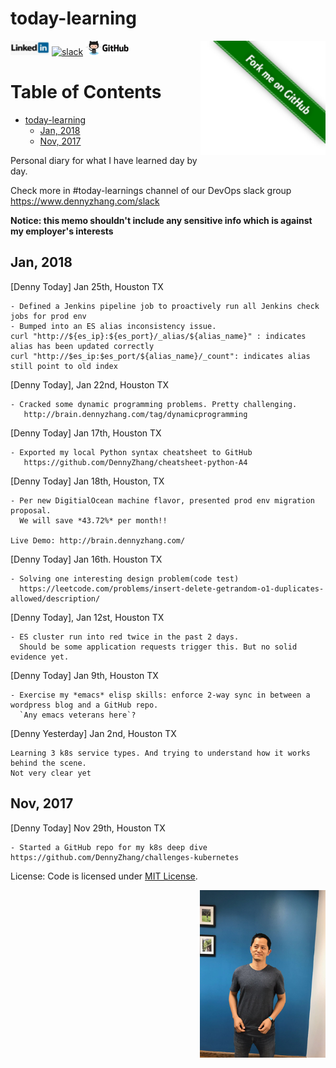 # today-learning
<a href="https://github.com/DennyZhang?tab=followers"><img align="right" width="200" height="183" src="https://raw.githubusercontent.com/USDevOps/mywechat-slack-group/master/images/fork_github.png" /></a>

[![LinkedIn](https://raw.githubusercontent.com/USDevOps/mywechat-slack-group/master/images/linkedin.png)](https://www.linkedin.com/in/dennyzhang001) <a href="https://www.dennyzhang.com/slack" target="_blank" rel="nofollow"><img src="http://slack.dennyzhang.com/badge.svg" alt="slack"/></a> [![Github](https://raw.githubusercontent.com/USDevOps/mywechat-slack-group/master/images/github.png)](https://github.com/DennyZhang)

Table of Contents
=================

   * [today-learning](#today-learning)
      * [Jan, 2018](#jan-2018)
      * [Nov, 2017](#nov-2017)

Personal diary for what I have learned day by day.

Check more in #today-learnings channel of our DevOps slack group
https://www.dennyzhang.com/slack

**Notice: this memo shouldn't include any sensitive info which is against my employer's interests**

## Jan, 2018
[Denny Today] Jan 25th, Houston TX
```
- Defined a Jenkins pipeline job to proactively run all Jenkins check jobs for prod env
- Bumped into an ES alias inconsistency issue.
curl "http://${es_ip}:${es_port}/_alias/${alias_name}" : indicates alias has been updated correctly
curl "http://$es_ip:$es_port/${alias_name}/_count": indicates alias still point to old index
```

[Denny Today], Jan 22nd, Houston TX
```
- Cracked some dynamic programming problems. Pretty challenging.
   http://brain.dennyzhang.com/tag/dynamicprogramming
```

[Denny Today] Jan 17th, Houston TX
```
- Exported my local Python syntax cheatsheet to GitHub
   https://github.com/DennyZhang/cheatsheet-python-A4
```

[Denny Today] Jan 18th, Houston, TX
```
- Per new DigitialOcean machine flavor, presented prod env migration proposal.
  We will save *43.72%* per month!!

Live Demo: http://brain.dennyzhang.com/
```

[Denny Today] Jan 16th. Houston TX
```
- Solving one interesting design problem(code test)
  https://leetcode.com/problems/insert-delete-getrandom-o1-duplicates-allowed/description/
```

[Denny Today], Jan 12st, Houston TX
```
- ES cluster run into red twice in the past 2 days.
  Should be some application requests trigger this. But no solid evidence yet.
```

[Denny Today] Jan 9th, Houston TX
```
- Exercise my *emacs* elisp skills: enforce 2-way sync in between a wordpress blog and a GitHub repo.
  `Any emacs veterans here`?
```

[Denny Yesterday] Jan 2nd, Houston TX
```
Learning 3 k8s service types. And trying to understand how it works behind the scene.
Not very clear yet
```

## Nov, 2017
[Denny Today] Nov 29th, Houston TX
```
- Started a GitHub repo for my k8s deep dive
https://github.com/DennyZhang/challenges-kubernetes
```

License: Code is licensed under [MIT License](https://www.dennyzhang.com/wp-content/mit_license.txt).

<a href="https://www.dennyzhang.com"><img align="right" width="201" height="268" src="https://raw.githubusercontent.com/USDevOps/mywechat-slack-group/master/images/denny_201706.png"></a>